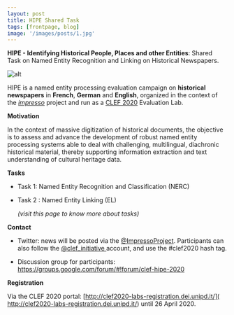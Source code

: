 ```yaml
---
layout: post
title: HIPE Shared Task
tags: [frontpage, blog]
image: '/images/posts/1.jpg'
---
```




**HIPE - Identifying Historical People, Places and other Entities**: Shared Task on Named Entity Recognition and Linking on Historical Newspapers.

![alt](/images/pages/project-schema.jpg)

HIPE is a named entity processing evaluation campaign on **historical newspapers** in **French**, **German** and **English**, organized in the context of the [_impresso_](http://impresso-project.ch) project and run as a [CLEF 2020](https://clef2020.clef-initiative.eu/) Evaluation Lab.

**Motivation** 

In the context of massive digitization of historical documents, the objective is to assess and advance the development of robust named entity processing systems able to deal with challenging, multilingual, diachronic historical material, thereby supporting information extraction and text understanding of cultural heritage data.



**Tasks**

- Task 1: Named Entity Recognition and Classification (NERC)

- Task 2 : Named Entity Linking (EL)

  *(visit this page to know more about tasks)*

  

**Contact**

- Twitter: news will be posted via the [@ImpressoProject](https://twitter.com/ImpressoProject/). Participants can also follow the [@clef_initiative ](https://twitter.com/clef_initiative) account, and use the #clef2020 hash tag.

- Discussion group for participants: https://groups.google.com/forum/#!forum/clef-hipe-2020 

  

**Registration**

Via the CLEF 2020 portal: [http://clef2020-labs-registration.dei.unipd.it/]( http://clef2020-labs-registration.dei.unipd.it/) until 26 April 2020.







